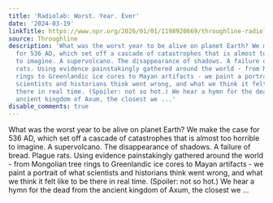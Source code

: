 ```yaml
---
title: 'Radiolab: Worst. Year. Ever'
date: '2024-03-19'
linkTitle: https://www.npr.org/2026/01/01/1198920669/throughline-radiolab-worst-year-ever
source: Throughline
description: 'What was the worst year to be alive on planet Earth? We make the case
  for 536 AD, which set off a cascade of catastrophes that is almost too horrible
  to imagine. A supervolcano. The disappearance of shadows. A failure of bread. Plague
  rats. Using evidence painstakingly gathered around the world - from Mongolian tree
  rings to Greenlandic ice cores to Mayan artifacts - we paint a portrait of what
  scientists and historians think went wrong, and what we think it felt like to be
  there in real time. (Spoiler: not so hot.) We hear a hymn for the dead from the
  ancient kingdom of Axum, the closest we ...'
disable_comments: true
---
```

What was the worst year to be alive on planet Earth? We make the case for 536 AD, which set off a cascade of catastrophes that is almost too horrible to imagine. A supervolcano. The disappearance of shadows. A failure of bread. Plague rats. Using evidence painstakingly gathered around the world - from Mongolian tree rings to Greenlandic ice cores to Mayan artifacts - we paint a portrait of what scientists and historians think went wrong, and what we think it felt like to be there in real time. (Spoiler: not so hot.) We hear a hymn for the dead from the ancient kingdom of Axum, the closest we ...